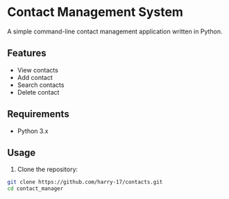 # Contact Management System

A simple command-line contact management application written in Python.

## Features

- View contacts
- Add contact
- Search contacts
- Delete contact

## Requirements

- Python 3.x

## Usage

1. Clone the repository:

```bash
git clone https://github.com/harry-17/contacts.git
cd contact_manager
